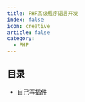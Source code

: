 ```yaml
---
title: PHP高级程序语言开发
index: false
icon: creative
article: false
category:
  - PHP
---
```


## 目录

- [自己写插件](从0到1编写一款插件.md)

